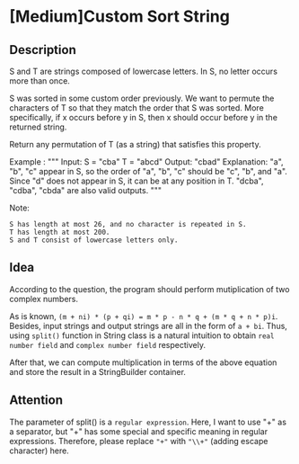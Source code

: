 [Medium]Custom Sort String
===

## Description
S and T are strings composed of lowercase letters. In S, no letter occurs more than once.

S was sorted in some custom order previously. We want to permute the characters of T so that they match the order that S was sorted. More specifically, if x occurs before y in S, then x should occur before y in the returned string.

Return any permutation of T (as a string) that satisfies this property.

Example :
"""
Input: 
S = "cba"
T = "abcd"
Output: "cbad"
Explanation: 
"a", "b", "c" appear in S, so the order of "a", "b", "c" should be "c", "b", and "a". 
Since "d" does not appear in S, it can be at any position in T. "dcba", "cdba", "cbda" are also valid outputs.
"""

Note:

    S has length at most 26, and no character is repeated in S.
    T has length at most 200.
    S and T consist of lowercase letters only.

## Idea
According to the question, the program should perform mutiplication of two complex numbers.

As is known, `(m + ni) * (p + qi) = m * p - n * q + (m * q + n * p)i`. Besides, input strings and output strings are all in the form of `a + bi`. Thus, using `split()` function in String class is a natural intuition to obtain `real number field` and `complex number field` respectively.

After that, we can compute multiplication in terms of the above equation and store the result in a StringBuilder container.

## Attention
The parameter of split() is a `regular expression`. Here, I want to use "+" as a separator, but "+" has some special and specific meaning in regular expressions. Therefore, please replace `"+"` with `"\\+"` (adding escape character) here.

